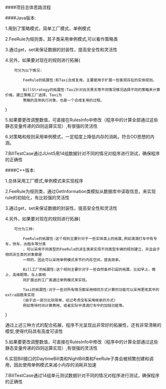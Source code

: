   ####项目总体思路流程

  ####Java版本:
  
  1.用到了策略模式，简单工厂模式，单例模式
  
  2.FeeRule为规则类，其子类采用单例模式,可以看作策略类
  
  3.通过get，set来保证数据的封装性，提高安全性和灵活性
  
  4.另外，如果要对现在的规则进行拓展{
  
  		可分为以下情况:
		
  			FeeRule的拓展性:和Taxi合成复用，主要是用于扩展一些客观存在的实体规则。
			
 		   	BillStrategy的拓展性:Taxi针对白天黑天等不同情况情况选择不同的策略来计算价格，建立策略工厂选择，Taxi为
			策略的具体执行对象，也是一个合成复用的过程。
  }		
  
  5.如果要更改调整数值，可直接在RulesInfo中修改（程序中的计算全部通过这些静态变量传递的四则运算实现）,有很强的灵活性
  
  6.对策略和规则采用单例模式，一定程度上降低内存的消耗，符合OO思想的内涵。
  
  7.BillTestCase通过JUnit5用14组数据针对不同的情况对程序进行测试，确保程序的正确性

  ####C++版本:
  
  1.总体采用工厂模式,单例模式来实现程序
  
  2.FeeRule为规则类，通过GetInformation类模拟从数据库中读取信息，来实现rule的初始化，有比较强的灵活性
  
  3.通过get，set来保证数据的封装性，提高安全性和灵活性
  
  4.另外，如果要对现在的规则进行拓展{
  
  		可分为三种:
		
  			FeeRule的拓展性:这个规则主要针对于一些实体类上的拓展,例如滴滴打车中有专车，快车，出租车等分类
  			，可以采用不同类型的FeeRule的派生类来实现不同类型车辆的规则建立，并且由于相同派生类的对象都是
  			一样的，因此可以采用单例模式来节约内存空间，提高效率。
			
  		   	Bill工厂的拓展性:这个规则主要针对于一些自然条件引起的拓展，比如早上，晚上，高峰期等。与上面相
  			同扩展出的工厂类通过单例模式来实现。
			
  			Taxi的拓展性:对于一些对所有情况都采用相同方式计算的功能可以采用更改其中的extra函数来实现
  			(由于这一部分比较简单，经过考虑没有采用继承的方式)
  			例如等待时间计算费用，或者实际中滴滴打车中的加钱功能等。
  }	
  
  通过上述三种方式的配合拓展，程序不光呈现出非常好的拓展性，还有非常清晰的模型,使得代码具有高度可读性
  
  5.如果要更改调整数值，可直接在RulesInfo中修改（程序中的计算全部通过这些静态变量传递的四则运算实现）,有很强的灵活性
  
  6.实现Bill接口的DaytimeBill类和NightBill类和FeeRule子类会被频繁创建和调用，因此使用单例模式来减小内存的消耗并加速
  
  7.BillTestCase通过14组单元测试数据针对不同的情况对程序进行测试，确保程序的正确性

  



